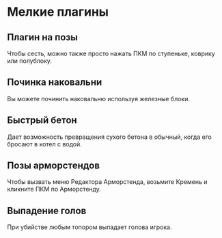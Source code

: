 # Мелкие плагины

## Плагин на позы
Чтобы сесть, можно также просто нажать ПКМ по ступеньке, коврику или полублоку.

## Починка наковальни
Вы можете починить наковальню используя железные блоки.

## Быстрый бетон
Дает возможность превращения сухого бетона в обычный, когда его бросают в котел с водой.

## Позы арморстендов
Чтобы вызвать меню Редактора Арморстенда, возьмите Кремень и кликните ПКМ по Арморстенду.

## Выпадение голов
При убийстве любым топором выпадает голова игрока.